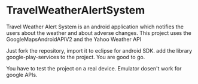 TravelWeatherAlertSystem
========================

Travel Weather Alert System is an android application which notifies the users about the weather and about adverse changes. This project uses the GoogleMapsAndroidAPIV2 and the Yahoo Weather API


Just fork the repository, import it to eclipse for android SDK. add the library google-play-services to the project. You are good to go. 

You have to test the project on a real device. Emulator dosen't work for google APIs.
